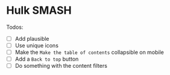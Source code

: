 # Hulk SMASH

Todos:

- [ ] Add plausible
- [ ] Use unique icons
- [ ] Make the `Make the table of contents` collapsible on mobile
- [ ] Add a `Back to top` button
- [ ] Do something with the content filters
